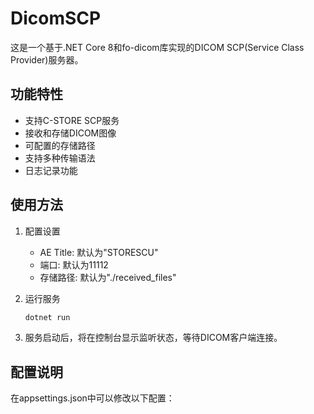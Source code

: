 # DicomSCP

这是一个基于.NET Core 8和fo-dicom库实现的DICOM SCP(Service Class Provider)服务器。

## 功能特性

- 支持C-STORE SCP服务
- 接收和存储DICOM图像
- 可配置的存储路径
- 支持多种传输语法
- 日志记录功能

## 使用方法

1. 配置设置
   - AE Title: 默认为"STORESCU"
   - 端口: 默认为11112
   - 存储路径: 默认为"./received_files"

2. 运行服务
   ```bash
   dotnet run
   ```

3. 服务启动后，将在控制台显示监听状态，等待DICOM客户端连接。

## 配置说明

在appsettings.json中可以修改以下配置：
